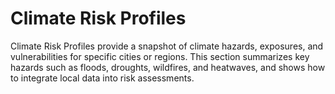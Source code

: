 # Climate Risk Profiles

Climate Risk Profiles provide a snapshot of climate hazards, exposures, and vulnerabilities for specific cities or regions. This section summarizes key hazards such as floods, droughts, wildfires, and heatwaves, and shows how to integrate local data into risk assessments.
